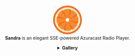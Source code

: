 <p align="center">
    <img src="src/static/img/favicon.png" style="height: 90px; width: 90px">
    <br>
    <strong>Sandra</strong> is an elegant SSE-powered Azuracast Radio Player.
    
  <details align="center">
  <summary>
    <strong>Gallery</strong>
  </summary>
  <p style="float: left; width: 100%;" align="center">
      <img src="src/gallery/Screenshot From 2025-04-13 17-54-04.png" width="45%" alt="Mack the Knife 1">
      <img src="src//gallery/Screenshot From 2025-04-13 17-54-09.png" width="45%" alt="Mack the Knife 2">
    </p>
    <p style="float: left; width: 100%;" align="center">
      <img src="src/gallery/Screenshot From 2025-04-13 17-54-15.png" width="45%" alt="Mack the Knife 3">
      <img src="src/gallery/Screenshot From 2025-04-13 17-54-30.png" width="45%" alt="Mack the Knife 4">
    </p>
  <!--<p style="float: left; width: 100%;" align="center">
      <img src="src/screenshots/Screenshot From 2025-04-12 07-07-49.png" width="45%" alt="The Box 1">
      <img src="src/screenshots/Screenshot From 2025-04-12 07-07-54.png" width="45%" alt="The Box 2">
    </p>
    <p style="float: left; width: 100%;" align="center">
      <img src="src/screenshots/Screenshot From 2025-04-12 07-08-00.png" width="45%" alt="The Box 3">
      <img src="src/screenshots/Screenshot From 2025-04-12 07-08-10.png" width="45%" alt="The Box 4">
    </p>
  <p style="float: left; width: 100%;" align="center">
      <img src="src/screenshots/Screenshot From 2025-04-12 06-54-07.png" width="45%" alt="Not Like Us 1">
      <img src="src/screenshots/Screenshot From 2025-04-12 06-54-12.png" width="45%" alt="Not Like Us 2">
    </p>
    <p style="float: left; width: 100%;" align="center">
      <img src="src/screenshots/Screenshot From 2025-04-12 06-54-20.png" width="45%" alt="Not Like Us 3">
      <img src="src/screenshots/Screenshot From 2025-04-12 06-54-29.png" width="45%" alt="Not Like Us 4">
    </p>
    <p style="float: left; width: 100%;" align="center">
      <img src="src/screenshots/Screenshot From 2025-04-12 02-57-41.png" width="45%" alt="MH 1">
      <img src="src/screenshots/Screenshot From 2025-04-12 02-57-51.png" width="45%" alt="MH 2">
    </p>
    <p style="float: left; width: 100%;" align="center">
      <img src="src/screenshots/Screenshot From 2025-04-12 02-58-01.png" width="45%" alt="MH 3">
      <img src="src/screenshots/Screenshot From 2025-04-12 02-58-13.png" width="45%" alt="MH 4">
    </p>-->
</details>

</p>


